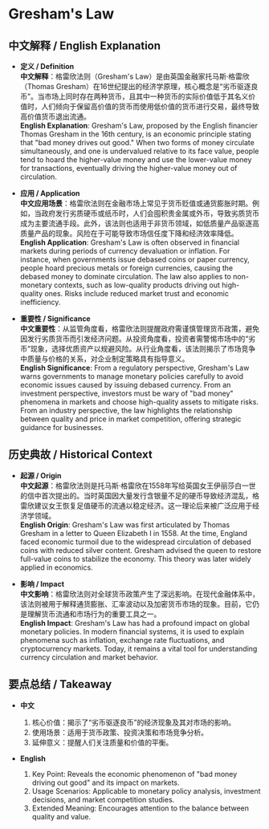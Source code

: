 # Gresham's Law

## 中文解释 / English Explanation

* **定义 / Definition**  
  **中文解释**：格雷欣法则（Gresham's Law）是由英国金融家托马斯·格雷欣（Thomas Gresham）在16世纪提出的经济学原理，核心概念是“劣币驱逐良币”。当市场上同时存在两种货币，且其中一种货币的实际价值低于其名义价值时，人们倾向于保留高价值的货币而使用低价值的货币进行交易，最终导致高价值货币退出流通。  
  **English Explanation**: Gresham's Law, proposed by the English financier Thomas Gresham in the 16th century, is an economic principle stating that "bad money drives out good." When two forms of money circulate simultaneously, and one is undervalued relative to its face value, people tend to hoard the higher-value money and use the lower-value money for transactions, eventually driving the higher-value money out of circulation.

* **应用 / Application**  
  **中文应用场景**：格雷欣法则在金融市场上常见于货币贬值或通货膨胀时期。例如，当政府发行劣质硬币或纸币时，人们会囤积贵金属或外币，导致劣质货币成为主要流通手段。此外，该法则也适用于非货币领域，如低质量产品驱逐高质量产品的现象。风险在于可能导致市场信任度下降和经济效率降低。  
  **English Application**: Gresham's Law is often observed in financial markets during periods of currency devaluation or inflation. For instance, when governments issue debased coins or paper currency, people hoard precious metals or foreign currencies, causing the debased money to dominate circulation. The law also applies to non-monetary contexts, such as low-quality products driving out high-quality ones. Risks include reduced market trust and economic inefficiency.

* **重要性 / Significance**  
  **中文重要性**：从监管角度看，格雷欣法则提醒政府需谨慎管理货币政策，避免因发行劣质货币而引发经济问题。从投资角度看，投资者需警惕市场中的“劣币”现象，选择优质资产以规避风险。从行业角度看，该法则揭示了市场竞争中质量与价格的关系，对企业制定策略具有指导意义。  
  **English Significance**: From a regulatory perspective, Gresham's Law warns governments to manage monetary policies carefully to avoid economic issues caused by issuing debased currency. From an investment perspective, investors must be wary of "bad money" phenomena in markets and choose high-quality assets to mitigate risks. From an industry perspective, the law highlights the relationship between quality and price in market competition, offering strategic guidance for businesses.

## 历史典故 / Historical Context

* **起源 / Origin**  
  **中文起源**：格雷欣法则是托马斯·格雷欣在1558年写给英国女王伊丽莎白一世的信中首次提出的。当时英国因大量发行含银量不足的硬币导致经济混乱，格雷欣建议女王恢复足值硬币的流通以稳定经济。这一理论后来被广泛应用于经济学领域。  
  **English Origin**: Gresham's Law was first articulated by Thomas Gresham in a letter to Queen Elizabeth I in 1558. At the time, England faced economic turmoil due to the widespread circulation of debased coins with reduced silver content. Gresham advised the queen to restore full-value coins to stabilize the economy. This theory was later widely applied in economics.

* **影响 / Impact**  
  **中文影响**：格雷欣法则对全球货币政策产生了深远影响。在现代金融体系中，该法则被用于解释通货膨胀、汇率波动以及加密货币市场的现象。目前，它仍是理解货币流通和市场行为的重要工具之一。  
  **English Impact**: Gresham's Law has had a profound impact on global monetary policies. In modern financial systems, it is used to explain phenomena such as inflation, exchange rate fluctuations, and cryptocurrency markets. Today, it remains a vital tool for understanding currency circulation and market behavior.

## 要点总结 / Takeaway

* **中文**  
  1. 核心价值：揭示了“劣币驱逐良币”的经济现象及其对市场的影响。
  2. 使用场景：适用于货币政策、投资决策和市场竞争分析。
  3. 延伸意义：提醒人们关注质量和价值的平衡。

* **English**  
  1. Key Point: Reveals the economic phenomenon of "bad money driving out good" and its impact on markets.
  2. Usage Scenarios: Applicable to monetary policy analysis, investment decisions, and market competition studies.
  3. Extended Meaning: Encourages attention to the balance between quality and value.